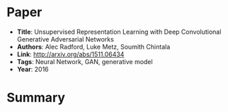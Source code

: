 # Paper

* **Title**: Unsupervised Representation Learning with Deep Convolutional Generative Adversarial Networks
* **Authors**: Alec Radford, Luke Metz, Soumith Chintala
* **Link**: http://arxiv.org/abs/1511.06434
* **Tags**: Neural Network, GAN, generative model
* **Year**: 2016

# Summary


